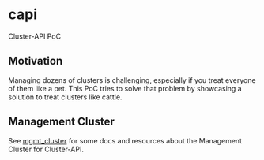 # capi

Cluster-API PoC

## Motivation

Managing dozens of clusters is challenging, especially if you treat everyone of them like a pet. This PoC tries to solve that problem by showcasing a solution to treat clusters like cattle.

## Management Cluster

See [mgmt_cluster](./mgmt_cluster) for some docs and resources about the Management Cluster for Cluster-API.